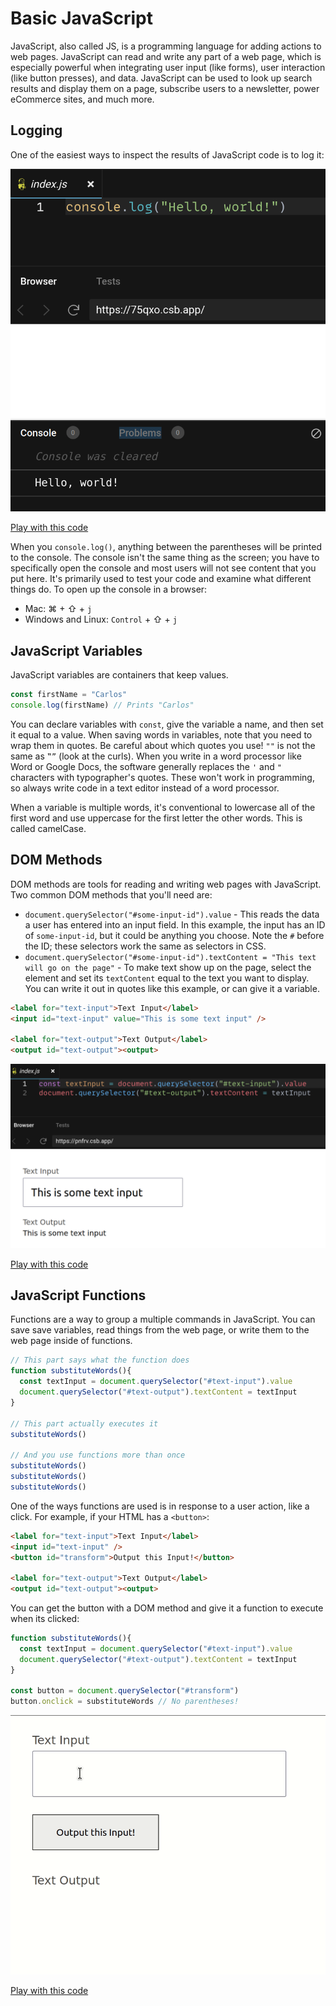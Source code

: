 # Basic JavaScript

JavaScript, also called JS, is a programming language for adding actions to web pages. JavaScript can read and write any part of a web page, which is especially powerful when integrating user input (like forms), user interaction (like button presses), and data. JavaScript can be used to look up search results and display them on a page, subscribe users to a newsletter, power eCommerce sites, and much more.

## Logging

One of the easiest ways to inspect the results of JavaScript code is to log it:

![Demonstrating console.log](assets/js-console-log.png)

[Play with this code](https://codesandbox.io/s/musing-snow-75qxo?file=/index.js)

When you `console.log()`, anything between the parentheses will be printed to the console. The console isn't the same thing as the screen; you have to specifically open the console and most users will not see content that you put here. It's primarily used to test your code and examine what different things do. To open up the console in a browser:

* Mac: ⌘ + ⇧ + `j`
* Windows and Linux: `Control` + ⇧ + `j`

## JavaScript Variables

JavaScript variables are containers that keep values.

```js
const firstName = "Carlos"
console.log(firstName) // Prints "Carlos"
```

You can declare variables with `const`, give the variable a name, and then set it equal to a value. When saving words in variables, note that you need to wrap them in quotes. Be careful about which quotes you use! `""` is not the same as `‟”` (look at the curls). When you write in a word processor like Word or Google Docs, the software generally replaces the `'` and `"` characters with typographer's quotes. These won't work in programming, so always write code in a text editor instead of a word processor.

When a variable is multiple words, it's conventional to lowercase all of the first word and use uppercase for the first letter the other words. This is called camelCase.

## DOM Methods

DOM methods are tools for reading and writing web pages with JavaScript. Two common DOM methods that you'll need are:

* `document.querySelector("#some-input-id").value` - This reads the data a user has entered into an input field. In this example, the input has an ID of `some-input-id`, but it could be anything you choose. Note the `#` before the ID; these selectors work the same as selectors in CSS.
* `document.querySelector("#some-input-id").textContent = "This text will go on the page"` - To make text show up on the page, select the element and set its `textContent` equal to the text you want to display. You can write it out in quotes like this example, or can give it a variable.

```html
<label for="text-input">Text Input</label>
<input id="text-input" value="This is some text input" />

<label for="text-output">Text Output</label>
<output id="text-output"><output>
```

![DOM method reading an input and writing it to an output](assets/js-dom-methods.png)

[Play with this code](https://codesandbox.io/s/brave-stallman-pnfrv?file=/index.js)

## JavaScript Functions

Functions are a way to group a multiple commands in JavaScript. You can save save variables, read things from the web page, or write them to the web page inside of functions.

```js
// This part says what the function does
function substituteWords(){
  const textInput = document.querySelector("#text-input").value
  document.querySelector("#text-output").textContent = textInput
}

// This part actually executes it
substituteWords()

// And you use functions more than once
substituteWords()
substituteWords()
substituteWords()
```

One of the ways functions are used is in response to a user action, like a click. For example, if your HTML has a `<button>`:

```html
<label for="text-input">Text Input</label>
<input id="text-input" />
<button id="transform">Output this Input!</button>

<label for="text-output">Text Output</label>
<output id="text-output"><output>
```

You can get the button with a DOM method and give it a function to execute when its clicked:

```js
function substituteWords(){
  const textInput = document.querySelector("#text-input").value
  document.querySelector("#text-output").textContent = textInput
}

const button = document.querySelector("#transform")
button.onclick = substituteWords // No parentheses!
```

![Entering text into an input and seeing it on the screen](assets/js-functions.gif)

[Play with this code](https://codesandbox.io/s/friendly-mccarthy-hg0h8?file=/index.js)
